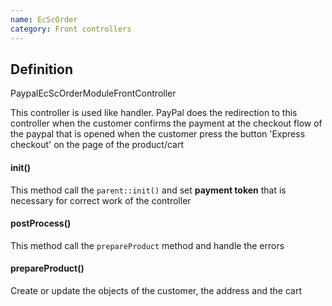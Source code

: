 ```yaml
---
name: EcScOrder
category: Front controllers
---
```


## Definition

PaypalEcScOrderModuleFrontController

This controller is used like handler. PayPal does the redirection to this controller when
the customer confirms the payment at the checkout flow of the paypal that is opened when
the customer press the button 'Express checkout' on the page of the product/cart

####  init()
This method call the `parent::init()` and set **payment token** that is necessary for correct 
work of the controller

#### postProcess()
This method call the `prepareProduct` method and handle the errors

#### prepareProduct()
Create or update the objects of the customer, the address and the cart

